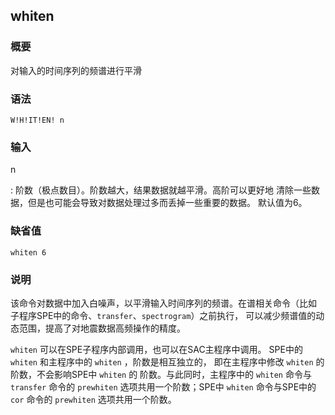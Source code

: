 ## whiten 

### 概要

对输入的时间序列的频谱进行平滑

### 语法

``` {.bash}
W!H!IT!EN! n
```

### 输入

n

:   阶数（极点数目）。阶数越大，结果数据就越平滑。高阶可以更好地
    清除一些数据，但是也可能会导致对数据处理过多而丢掉一些重要的数据。
    默认值为6。

### 缺省值

``` {.bash}
whiten 6
```

### 说明

该命令对数据中加入白噪声，以平滑输入时间序列的频谱。在谱相关命令（比如
子程序SPE中的命令、`transfer`、`spectrogram`）之前执行，
可以减少频谱值的动态范围，提高了对地震数据高频操作的精度。

`whiten` 可以在SPE子程序内部调用，也可以在SAC主程序中调用。 SPE中的
`whiten` 和主程序中的 `whiten` ，阶数是相互独立的， 即在主程序中修改
`whiten` 的阶数，不会影响SPE中 `whiten` 的 阶数。与此同时，主程序中的
`whiten` 命令与 `transfer` 命令的 `prewhiten` 选项共用一个阶数；SPE中
`whiten` 命令与SPE中的 `cor` 命令的 `prewhiten` 选项共用一个阶数。
